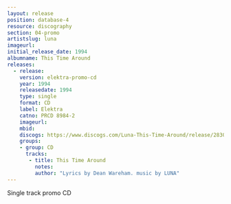 ```yaml
---
layout: release
position: database-4
resource: discography
section: 04-promo
artistslug: luna
imageurl: 
initial_release_date: 1994
albumname: This Time Around
releases:
  - release:
    version: elektra-promo-cd
    year: 1994
    releasedate: 1994
    type: single
    format: CD
    label: Elektra
    catno: PRCD 8984-2
    imageurl: 
    mbid:
    discogs: https://www.discogs.com/Luna-This-Time-Around/release/2830813
    groups:
    - group: CD
      tracks:
       - title: This Time Around
         notes:
         author: "Lyrics by Dean Wareham. music by LUNA"
---
```

Single track promo CD
